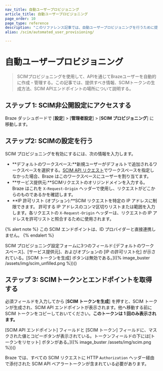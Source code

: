 ```yaml
---
nav_title: 自動ユーザープロビジョニング
article_title: 自動ユーザープロビジョニング
page_order: 10
page_type: reference
description: "このリファレンス記事では、自動ユーザープロビジョニングを行うために提供する必要がある情報と、生成されたクロスドメイン ID 管理用システム (SCIM) トークンを使用する方法と場所について説明します。"
alias: /scim/automated_user_provisioning/

---
```


# 自動ユーザープロビジョニング

> SCIMプロビジョニングを使用して、APIを通じてBrazeユーザーを自動的に作成・管理する。この記事では、提供すべき情報、SCIMトークンの生成方法、SCIM APIエンドポイントの場所について説明する。

## ステップ 1: SCIM非公開設定にアクセスする

Braze ダッシュボードで [**設定**] > [**管理者設定**] > [**SCIM プロビジョニング**] に移動します。

## ステップ2: SCIMの設定を行う

SCIM プロビジョニングを有効にするには、次の情報を入力します。

- **デフォルトのワークスペース:**新規ユーザーがデフォルトで追加されるワークスペースを選択する。[SCIM API リクエスト]({{site.baseurl}}/post_create_user_account/)でワークスペースを指定しなかった場合、Braze はこのワークスペースにユーザーを割り当てます。
- **サービス提供元:**SCIMリクエストのオリジンドメインを入力する。Braze はこれを `X-Request-Origin` ヘッダーで使用し、リクエストがどこからのものであるかを確認します。
- **IP 許可リスト (オプション):**SCIM リクエストを特定の IP アドレスに制限できます。
許可する IP アドレスのコンマ区切りリストまたは範囲を入力します。各リクエストの `X-Request-Origin` ヘッダーは、リクエストの IP アドレスを許可リストと照合するために使用されます。

{% alert note %}
この SCIM エンドポイントは、ID プロバイダーと直接連携しません。
{% endalert %}

SCIM プロビジョニング設定フォームに3つのフィールド:[デフォルトのワークスペース]、[サービス提供元]、およびオプションの [IP の許可リスト化] が示されている。[SCIM トークンを生成] ボタンは無効である。]({% image_buster /assets/img/scim_unfilled.png %})()

## ステップ 3: SCIMトークンとエンドポイントを取得する

必須フィールドを入力してから [**SCIM トークンを生成**] を押すと、SCIM トークンが生成され、SCIM API エンドポイントが表示されます。他へ移動する前に SCIM トークンをコピーしておいてください。**このトークンは 1 回のみ表示されます。** 

[SCIM API エンドポイント] フィールドと [SCIM トークン] フィールドに、マスクされた値とコピーボタンが表示されている。トークンフィールドの下には[トークンをリセット] ボタンがある。]({% image_buster /assets/img/scim.png %})()

Braze では、すべての SCIM リクエストに HTTP `Authorization` ヘッダー経由で添付された SCIM API ベアラートークンが含まれている必要があります。

